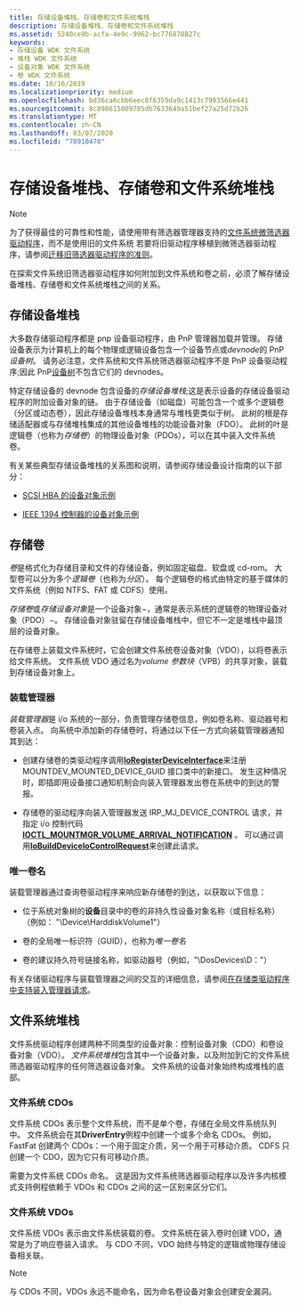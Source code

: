 ```yaml
---
title: 存储设备堆栈、存储卷和文件系统堆栈
description: 存储设备堆栈、存储卷和文件系统堆栈
ms.assetid: 5240ce9b-acfa-4e9c-9962-bc776878827c
keywords:
- 存储设备 WDK 文件系统
- 堆栈 WDK 文件系统
- 设备对象 WDK 文件系统
- 卷 WDK 文件系统
ms.date: 10/16/2019
ms.localizationpriority: medium
ms.openlocfilehash: bd36ca6cbb6eec8f6359da9c1413c7993566e441
ms.sourcegitcommit: 8c898615009705db7633649a51bef27a25d72b26
ms.translationtype: MT
ms.contentlocale: zh-CN
ms.lasthandoff: 03/07/2020
ms.locfileid: "78910470"
---
```

# <a name="storage-device-stacks-storage-volumes-and-file-system-stacks"></a>存储设备堆栈、存储卷和文件系统堆栈

> [!NOTE]
> 为了获得最佳的可靠性和性能，请使用带有筛选器管理器支持的[文件系统微筛选器驱动程序](https://docs.microsoft.com/windows-hardware/drivers/ifs/filter-manager-concepts)，而不是使用旧的文件系统 若要将旧驱动程序移植到微筛选器驱动程序，请参阅[迁移旧筛选器驱动程序的准则](guidelines-for-porting-legacy-filter-drivers.md)。

在探索文件系统旧筛选器驱动程序如何附加到文件系统和卷之前，必须了解存储设备堆栈、存储卷和文件系统堆栈之间的关系。

## <a name="storage-device-stacks"></a>存储设备堆栈

大多数存储驱动程序都是 pnp 设备驱动程序，由 PnP 管理器加载并管理。 存储设备表示为计算机上的每个物理或逻辑设备包含一个设备节点或*devnode*的 PnP*设备树*。 请务必注意，文件系统和文件系统筛选器驱动程序不是 PnP 设备驱动程序;因此 PnP[设备树]((https://docs.microsoft.com/windows-hardware/drivers/kernel/device-tree))不包含它们的 devnodes。

特定存储设备的 devnode 包含设备的*存储设备堆栈*;这是表示设备的存储设备驱动程序的附加设备对象的链。 由于存储设备（如磁盘）可能包含一个或多个逻辑卷（分区或动态卷），因此存储设备堆栈本身通常与堆栈更类似于树。 此树的根是存储适配器或与存储堆栈集成的其他设备堆栈的功能设备对象（FDO）。 此树的叶是逻辑卷（也称为*存储卷*）的物理设备对象（PDOs），可以在其中装入文件系统卷。

有关某些典型存储设备堆栈的关系图和说明，请参阅存储设备设计指南的以下部分：

- [SCSI HBA 的设备对象示例](https://docs.microsoft.com/windows-hardware/drivers/storage/device-object-example-for-a-scsi-hba)

- [IEEE 1394 控制器的设备对象示例](https://docs.microsoft.com/windows-hardware/drivers/storage/device-object-example-for-an-ieee-1394-controller)

## <a name="storage-volumes"></a>存储卷

*卷*是格式化为存储目录和文件的存储设备，例如固定磁盘、软盘或 cd-rom。 大型卷可以分为多个*逻辑卷*（也称为*分区*）。 每个逻辑卷的格式由特定的基于媒体的文件系统（例如 NTFS、FAT 或 CDFS）使用。

*存储卷*或*存储设备对象*是一个设备对象−，通常是表示系统的逻辑卷的物理设备对象（PDO）−。 存储设备对象驻留在存储设备堆栈中，但它不一定是堆栈中最顶层的设备对象。

在存储卷上装载文件系统时，它会创建文件系统卷设备对象（VDO），以将卷表示给文件系统。 文件系统 VDO 通过名为*volume 参数块*（VPB）的共享对象，装载到存储设备对象上。

### <a name="mount-manager"></a>装载管理器

*装载管理器*是 i/o 系统的一部分，负责管理存储卷信息，例如卷名称、驱动器号和卷装入点。 向系统中添加新的存储卷时，将通过以下任一方式向装载管理器通知其到达：

- 创建存储卷的类驱动程序调用[**IoRegisterDeviceInterface**](https://docs.microsoft.com/windows-hardware/drivers/ddi/content/wdm/nf-wdm-ioregisterdeviceinterface)来注册 MOUNTDEV_MOUNTED_DEVICE_GUID 接口类中的新接口。 发生这种情况时，即插即用设备接口通知机制会向装入管理器发出卷在系统中的到达的警报。

- 存储卷的驱动程序向装入管理器发送 IRP_MJ_DEVICE_CONTROL 请求，并指定 i/o 控制代码[**IOCTL_MOUNTMGR_VOLUME_ARRIVAL_NOTIFICATION**](https://docs.microsoft.com/windows-hardware/drivers/ddi/content/mountmgr/ni-mountmgr-ioctl_mountmgr_volume_arrival_notification) 。 可以通过调用[**IoBuildDeviceIoControlRequest**](https://docs.microsoft.com/windows-hardware/drivers/ddi/content/wdm/nf-wdm-iobuilddeviceiocontrolrequest)来创建此请求。

### <a name="unique-volume-name"></a>唯一卷名

装载管理器通过查询卷驱动程序来响应新存储卷的到达，以获取以下信息：

- 位于系统对象树的**设备**目录中的卷的非持久性设备对象名称（或目标名称）（例如： "\Device\HarddiskVolume1"）

- 卷的全局唯一标识符（GUID），也称为*唯一卷名*

- 卷的建议持久符号链接名称，如驱动器号（例如，"\DosDevices\D："）

有关存储驱动程序与装载管理器之间的交互的详细信息，请参阅[在存储类驱动程序中支持装入管理器请求](https://docs.microsoft.com/windows-hardware/drivers/storage/supporting-mount-manager-requests-in-a-storage-class-driver)。

## <a name="file-system-stacks"></a>文件系统堆栈

文件系统驱动程序创建两种不同类型的设备对象：控制设备对象（CDO）和卷设备对象（VDO）。 *文件系统堆栈*包含其中一个设备对象，以及附加到它的文件系统筛选器驱动程序的任何筛选器设备对象。 文件系统的设备对象始终构成堆栈的底部。

### <a name="file-system-cdos"></a>文件系统 CDOs

文件系统 CDOs 表示整个文件系统，而不是单个卷，存储在全局文件系统队列中。 文件系统会在其**DriverEntry**例程中创建一个或多个命名 CDOs。 例如，FastFat 创建两个 CDOs：一个用于固定介质，另一个用于可移动介质。 CDFS 只创建一个 CDO，因为它只有可移动介质。

需要为文件系统 CDOs 命名。 这是因为文件系统筛选器驱动程序以及许多内核模式支持例程依赖于 VDOs 和 CDOs 之间的这一区别来区分它们。

### <a name="file-system-vdos"></a>文件系统 VDOs

文件系统 VDOs 表示由文件系统装载的卷。 文件系统在装入卷时创建 VDO，通常是为了响应卷装入请求。 与 CDO 不同，VDO 始终与特定的逻辑或物理存储设备相关联。

> [!NOTE]
> 与 CDOs 不同，VDOs 永远不能命名，因为命名卷设备对象会创建安全漏洞。
